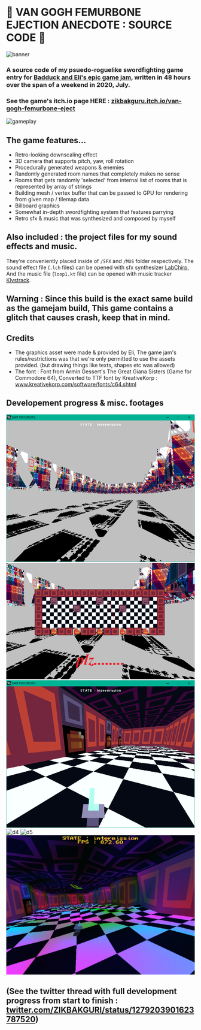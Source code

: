 # :hocho: VAN GOGH FEMURBONE EJECTION ANECDOTE : SOURCE CODE :hocho:
![banner](pics/promo_title_alt.png)
### A source code of my psuedo-roguelike swordfighting game entry for [Badduck and Eli's epic game jam](https://itch.io/jam/badducks-and-elis-epic-game-jam), written in 48 hours over the span of a weekend in 2020, July.
### See the game's itch.io page HERE : [zikbakguru.itch.io/van-gogh-femurbone-eject](zikbakguru.itch.io/van-gogh-femurbone-eject)
![gameplay](pics/GOGH_PROMO_GIF.gif)

## The game features...
* Retro-looking downscaling effect
* 3D camera that supports pitch, yaw, roll rotation
* Procedurally generated weapons & enemies
* Randomly generated room names that completely makes no sense
* Rooms that gets randomly 'selected' from internal list of rooms that is represented by array of strings
* Building mesh / vertex buffer that can be passed to GPU for rendering from given map / tilemap data
* Billboard graphics
* Somewhat in-depth swordfighting system that features parrying
* Retro sfx & music that was synthesized and composed by myself

## Also included : the project files for my sound effects and music.
They're conveniently placed inside of `/SFX` and `/MUS` folder respectively. The sound effect file (`.lch` files) can be opened with sfx synthesizer [LabChirp](labbed.itch.io/labchirp), And the music file (`loop1.kt` file) can be opened with music tracker [Klystrack](kometbomb.itch.io/klystrack).

## Warning : Since this build is the exact same build as the gamejam build, This game contains a glitch that causes crash, keep that in mind.

## Credits
* The graphics asset were made & provided by Eli, The game jam's rules/restrictions was that we're only permitted to use the assets provided. (but drawing things like texts, shapes etc was allowed)
* The font : Font from  Armin Gessert's The Great Giana Sisters (Game for Commodore 64), Converted to TTF font by KreativeKorp : www.kreativekorp.com/software/fonts/c64.shtml

## Developement progress & misc. footages
![d1](pics/GOGH_PAIN_1.png)
![d2](pics/GOGH_PAIN_3.png)
![d3](pics/GOGH_PAIN_4.png)
![d4](pics/GOGH_ATTACK.gif)
![d5](pics/GOGH_SWORDS.gif)
![d6](pics/GOGH_SHADER_PIC.png)

## (See the twitter thread with full development progress from start to finish : [twitter.com/ZIKBAKGURI/status/1279203901623787520](https://twitter.com/ZIKBAKGURI/status/1279203901623787520))